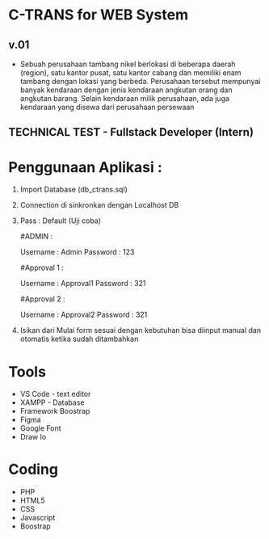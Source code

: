 
# C-TRANS for WEB System
## v.01
- Sebuah perusahaan tambang nikel berlokasi di beberapa daerah (region), satu kantor
pusat, satu kantor cabang dan memiliki enam tambang dengan lokasi yang berbeda. Perusahaan
tersebut mempunyai banyak kendaraan dengan jenis kendaraan angkutan orang dan angkutan
barang. Selain kendaraan milik perusahaan, ada juga kendaraan yang disewa dari perusahaan
persewaan
## TECHNICAL TEST - Fullstack Developer (Intern)

# Penggunaan Aplikasi :

1. Import Database (db_ctrans.sql)
2. Connection di sinkronkan dengan Localhost DB
3. Pass : Default (Uji coba)
    
    #ADMIN :

    Username : Admin
    Password : 123

    #Approval 1 :

    Username : Approval1
    Password : 321

    
    #Approval 2 :

    Username : Approval2
    Password : 321

4. Isikan dari Mulai form sesuai dengan kebutuhan bisa diinput manual dan otomatis ketika sudah ditambahkan

# Tools
- VS Code - text editor
- XAMPP - Database
- Framework Boostrap
- Figma
- Google Font
- Draw Io


# Coding
- PHP
- HTML5
- CSS
- Javascript
- Boostrap






